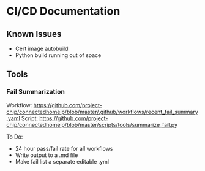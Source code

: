 # CI/CD Documentation

## Known Issues
- Cert image autobuild
- Python build running out of space

## Tools
### Fail Summarization
Workflow: https://github.com/project-chip/connectedhomeip/blob/master/.github/workflows/recent_fail_summary.yaml
Script: https://github.com/project-chip/connectedhomeip/blob/master/scripts/tools/summarize_fail.py

To Do:
- 24 hour pass/fail rate for all workflows
- Write output to a .md file
- Make fail list a separate editable .yml
